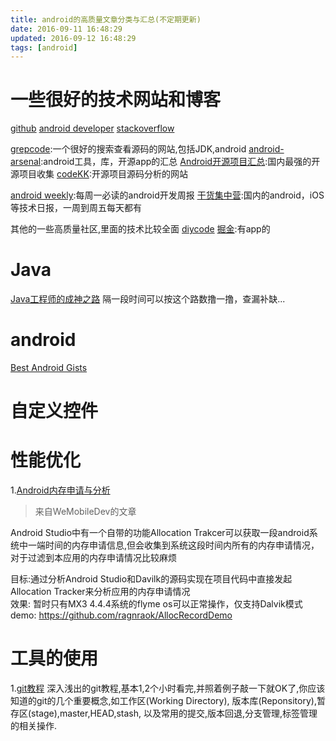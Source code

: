 ```yaml
---
title: android的高质量文章分类与汇总(不定期更新)
date: 2016-09-11 16:48:29
updated: 2016-09-12 16:48:29
tags: [android]
---
```


# 一些很好的技术网站和博客
[github](https://github.com)
[android developer](https://developer.android.com)
[stackoverflow](http://stackoverflow.com/)

[grepcode](http:///grepcode.com):一个很好的搜索查看源码的网站,包括JDK,android
[android-arsenal](https://android-arsenal.com/):android工具，库，开源app的汇总
[Android开源项目汇总](https://github.com/Trinea/android-open-project):国内最强的开源项目收集
[codeKK](http://www.codekk.com/open-source-project-analysis):开源项目源码分析的网站

[android weekly](http://androidweekly.net/):每周一必读的android开发周报
[干货集中营](http://gank.io):国内的android，iOS等技术日报，一周到周五每天都有

其他的一些高质量社区,里面的技术比较全面
[diycode](http://www.diycode.cc/)
[掘金](http://gold.xitu.io/):有app的




# Java
[Java工程师的成神之路](http://www.hollischuang.com/archives/489)
隔一段时间可以按这个路数撸一撸，查漏补缺...


# android
[Best Android Gists](https://github.com/lopspower/BestAndroidGists)

# 自定义控件

# 性能优化

1.[Android内存申请与分析](https://mp.weixin.qq.com/s?__biz=MzAwNDY1ODY2OQ==&mid=2649286327&idx=1&sn=b69513e3dfd1de848daefe03ab6719c2&scene=4&pass_ticket=CpVkZ1EyY%2B3%2FLTSXZbC%2ByzZDD5396zM3H8N9WbYy2Bst1n%2BpvTN02%2FI5388nSwbm)
> 来自WeMobileDev的文章  

Android Studio中有一个自带的功能Allocation Trakcer可以获取一段android系统中一端时间的内存申请信息,但会收集到系统这段时间内所有的内存申请情况，对于过滤到本应用的内存申请情况比较麻烦

目标:通过分析Android Studio和Davilk的源码实现在项目代码中直接发起Allocation Tracker来分析应用的内存申请情况  
效果: 暂时只有MX3 4.4.4系统的flyme os可以正常操作，仅支持Dalvik模式  
demo: https://github.com/ragnraok/AllocRecordDemo

# 工具的使用
1.[git教程](https://www.gitbook.com/book/lvwzhen/git-tutorial)
深入浅出的git教程,基本1,2个小时看完,并照着例子敲一下就OK了,你应该知道的git的几个重要概念,如工作区(Working Directory), 版本库(Reponsitory),暂存区(stage),master,HEAD,stash, 以及常用的提交,版本回退,分支管理,标签管理的相关操作.


